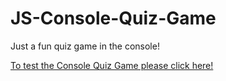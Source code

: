 # JS-Console-Quiz-Game

Just a fun quiz game in the console!

[To test the Console Quiz Game please click here!](https://giuseppetiberi.github.io/)